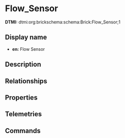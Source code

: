 # Flow_Sensor
**DTMI:** dtmi:org:brickschema:schema:Brick:Flow_Sensor;1
## Display name
- **en:** Flow Sensor
## Description
## Relationships
## Properties
## Telemetries
## Commands
